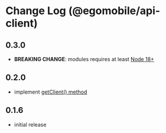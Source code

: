 # Change Log (@egomobile/api-client)

## 0.3.0

- **BREAKING CHANGE**: modules requires at least [Node 18+](https://nodejs.org/en/blog/announcements/v18-release-announce)

## 0.2.0

- implement [getClient() method](https://egomobile.github.io/api-client/classes/ApiClient.html#getClient)

## 0.1.6

- initial release
